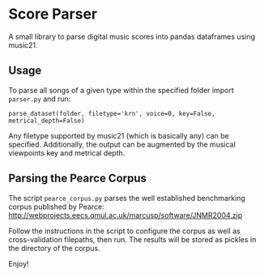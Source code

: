 # Score Parser

A small library to parse digital music scores into pandas dataframes using music21.

## Usage

To parse all songs of a given type within the specified folder import `parser.py` and run:

`parse_dataset(folder, filetype='krn', voice=0, key=False, metrical_depth=False)`

Any filetype supported by music21 (which is basically any) can be specified. Additionally, the output can be augmented by the musical viewpoints key and metrical depth.

## Parsing the Pearce Corpus

The script `pearce_corpus.py` parses the well established benchmarking corpus published by Pearce: http://webprojects.eecs.qmul.ac.uk/marcusp/software/JNMR2004.zip

Follow the instructions in the script to configure the corpus as well as cross-validation filepaths, then run. The results will be stored as pickles in the directory of the corpus.

Enjoy!
